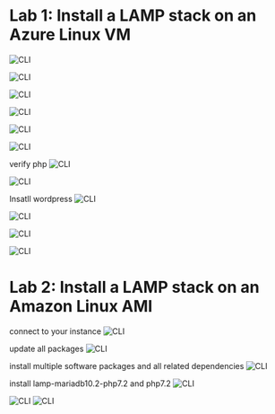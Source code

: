 # Lab 1: Install a LAMP stack on an Azure Linux VM
![CLI](https://github.com/Lloyds01/linux-bootcamp/blob/main/LAB%20SCREEN/lab301.PNG?raw=True)

![CLI](https://github.com/Lloyds01/linux-bootcamp/blob/main/LAB%20SCREEN/lab302.PNG?raw=True)

![CLI](https://github.com/Lloyds01/linux-bootcamp/blob/main/LAB%20SCREEN/port%20801.PNG?raw=True)

![CLI](https://github.com/Lloyds01/linux-bootcamp/blob/main/LAB%20SCREEN/lab303.PNG?raw=True)

![CLI](https://github.com/Lloyds01/linux-bootcamp/blob/main/LAB%20SCREEN/check.PNG?raw=True)

![CLI](https://github.com/Lloyds01/linux-bootcamp/blob/main/week%203%20images/week3_lab1_apache_live.PNG?raw=True)

 verify php
![CLI](https://github.com/Lloyds01/linux-bootcamp/blob/main/week%203%20images/week3_lab1_apache_php.PNG?raw=True)

![CLI](https://github.com/Lloyds01/linux-bootcamp/blob/main/week%203%20images/week3_lab1_apache_php_live.PNG?raw=True)

Insatll wordpress
![CLI](https://github.com/Lloyds01/linux-bootcamp/blob/main/LAB%20SCREEN/story.PNG?raw=True)

![CLI](https://github.com/Lloyds01/linux-bootcamp/blob/main/week%203%20images/week3_lab1_wordpress_config.PNG?raw=True)

![CLI](https://github.com/Lloyds01/linux-bootcamp/blob/main/week%203%20images/week3_lab1_wordpress_live.PNG?raw=True)

![CLI](https://github.com/Lloyds01/linux-bootcamp/blob/main/week%203%20images/week3_lab1_wordpress_dashboard.PNG?raw=True)


# Lab 2: Install a LAMP stack on an Amazon Linux AMI
connect to your instance 
![CLI](https://github.com/Lloyds01/linux-bootcamp/blob/main/week%203%20images/week3_lab2_new_instance.PNG?raw=True)

update all packages
![CLI](https://github.com/Lloyds01/linux-bootcamp/blob/main/week%203%20images/week3_lab2_update_pkg.PNG?raw=True)

install multiple software packages and all related dependencies
![CLI](https://github.com/Lloyds01/linux-bootcamp/blob/main/week%203%20images/week3_lab2_php.PNG?raw=True)

install lamp-mariadb10.2-php7.2 and php7.2
![CLI](https://github.com/Lloyds01/linux-bootcamp/blob/main/week%203%20images/week3_lab2_pkg.PNG?raw=True)


![CLI]( ?raw=True)
![CLI]( ?raw=True)
